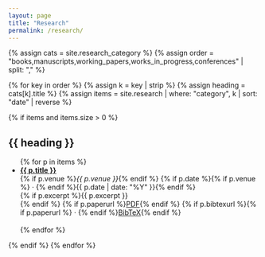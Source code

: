 ```yaml
---
layout: page
title: "Research"
permalink: /research/
---
```


{% assign cats = site.research_category %}
{% assign order = "books,manuscripts,working_papers,works_in_progress,conferences" | split: "," %}

{% for key in order %}
  {% assign k = key | strip %}
  {% assign heading = cats[k].title %}
  {% assign items = site.research | where: "category", k | sort: "date" | reverse %}

  {% if items and items.size > 0 %}
  <h2>{{ heading }}</h2>
  <ul class="list-unstyled">
    {% for p in items %}
      <li style="margin-bottom:1.1rem;">
        <strong><a href="{{ p.url | relative_url }}">{{ p.title }}</a></strong><br/>
        {% if p.venue %}<em>{{ p.venue }}</em>{% endif %}
        {% if p.date %}{% if p.venue %} · {% endif %}{{ p.date | date: "%Y" }}{% endif %}<br/>
        {% if p.excerpt %}<span>{{ p.excerpt }}</span><br/>{% endif %}
        {% if p.paperurl %}<a href="{{ p.paperurl }}">PDF</a>{% endif %}
        {% if p.bibtexurl %}{% if p.paperurl %} · {% endif %}<a href="{{ p.bibtexurl }}">BibTeX</a>{% endif %}
      </li>
    {% endfor %}
  </ul>
  {% endif %}
{% endfor %}
